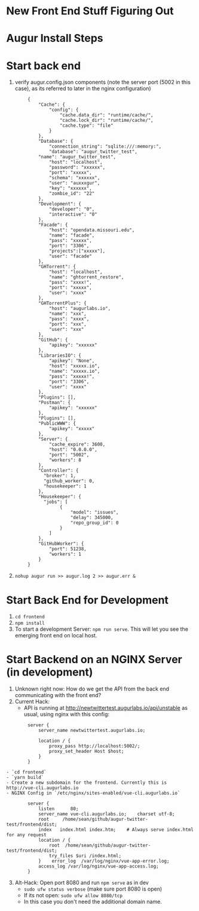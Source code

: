 # New Front End Stuff Figuring Out

# Augur Install Steps

# Start back end
1. verify augur.config.json components (note the server port (5002 in this case), as its referred to later in the nginx configuration)
```
        {
            "Cache": {
                "config": {
                    "cache.data_dir": "runtime/cache/",
                    "cache.lock_dir": "runtime/cache/",
                    "cache.type": "file"
                }
            },
            "Database": {
                "connection_string": "sqlite:///:memory:",
                "database": "augur_twitter_test",
            "name": "augur_twitter_test",
                "host": "localhost",
                "password": "xxxxxx",
                "port": "xxxxx",
                "schema": "xxxxxx",
                "user": "auxxxgur",
                "key": "xxxxxx",
                "zombie_id": "22"
            },
            "Development": {
                "developer": "0",
                "interactive": "0"
            },
            "Facade": {
                "host": "opendata.missouri.edu",
                "name": "facade",
                "pass": "xxxxx",
                "port": "3306",
                "projects":["xxxxx"],
                "user": "facade"
            },
            "GHTorrent": {
                "host": "localhost",
                "name": "ghtorrent_restore",
                "pass": "xxxx!",
                "port": "xxxxx",
                "user": "xxxx"
            },
            "GHTorrentPlus": {
                "host": "augurlabs.io",
                "name": "xxx",
                "pass": "xxxx",
                "port": "xxx",
                "user": "xxx"
            },
            "GitHub": {
                "apikey": "xxxxxx"
            },
            "LibrariesIO": {
                "apikey": "None",
                "host": "xxxxx.io",
                "name": "xxxxx.io",
                "pass": "xxxxx!",
                "port": "3306",
                "user": "xxxx"
            },
            "Plugins": [],
            "Postman": {
                "apikey": "xxxxxx"
            },
            "Plugins": [],
            "PublicWWW": {
                "apikey": "xxxxx"
            },
            "Server": {
                "cache_expire": 3600,
                "host": "0.0.0.0",
                "port": "5002",
                "workers": 8
            },
            "Controller": {
              "broker": 1,
              "github_worker": 0,
              "housekeeper": 1
            },
            "Housekeeper": {
              "jobs": [
                    {
                        "model": "issues",
                        "delay": 345000,
                        "repo_group_id": 0 
                    }
                ]
            },
            "GitHubWorker": {
                "port": 51238,
                "workers": 1
            }    
        }

```
2. `nohup augur run >> augur.log 2 >> augur.err &`

# Start Back End for Development
1. `cd frontend`
2. `npm install`
3. To start a development Server: `npm run serve`. This will let you see the emerging front end on local host.  

# Start Backend on an NGINX Server (in development)
1. Unknown right now: How do we get the API from the back end communicating with the front end? 
2. Current Hack: 
    - API is running at http://newtwittertest.augurlabs.io/api/unstable as usual, using nginx with this config: 
```
        server {
            server_name newtwittertest.augurlabs.io;

            location / {
                proxy_pass http://localhost:5002/;
                proxy_set_header Host $host;
            }
        }

```
    - `cd frontend`
    - `yarn build`
    - Create a new subdomain for the frontend. Currently this is http://vue-cli.augurlabs.io
    - NGINX Config in `/etc/nginx/sites-enabled/vue-cli.augurlabs.io`
```
        server {
            listen      80;
            server_name vue-cli.augurlabs.io;    charset utf-8;
            root     /home/sean/github/augur-twitter-test/frontend/dist;
            index   index.html index.htm;    # Always serve index.html for any request
            location / {
                root  /home/sean/github/augur-twitter-test/frontend/dist; 
                try_files $uri /index.html;
            }    error_log  /var/log/nginx/vue-app-error.log;
            access_log /var/log/nginx/vue-app-access.log;
        }

```

3. Alt-Hack: Open port 8080 and run `npm serve` as in dev 
    - `sudo ufw status verbose` (make sure port 8080 is open)
    - If its not open: `sudo ufw allow 8080/tcp` 
    - In this case you don't need the additional domain name. 